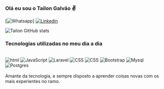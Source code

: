 ### Olá eu sou o Tailon Galvão ✌️

[![Whatsapp](https://img.shields.io/badge/WhatsApp-25D366?style=for-the-badge&logo=whatsapp&logoColor=white)]
[![Linkedin](https://img.shields.io/badge/LinkedIn-0077B5?style=for-the-badge&logo=linkedin&logoColor=white)](https://www.linkedin.com/in/tailongalvao/)


![Tailon GitHub stats](https://github-readme-stats.vercel.app/api?username=Tailon-Galvao&show_icons=true&theme=dracula)


### Tecnologias utilizadas no meu dia a dia
<div style="display: inline_block"><br/>
    <img aling="center" alt="html"src="https://img.shields.io/badge/HTML-239120?style=for-the-badge&logo=html5&logoColor=white">
     <img aling="center" alt="JavaScript"src="https://img.shields.io/badge/JavaScript-F7DF1E?style=for-the-badge&logo=javascript&logoColor=black">
      <img aling="center" alt="Laravel"src="https://img.shields.io/badge/Laravel-FF2D20?style=for-the-badge&logo=laravel&logoColor=white">
       <img aling="center" alt="CSS"src="https://img.shields.io/badge/PHP-777BB4?style=for-the-badge&logo=php&logoColor=white">
       <img aling="center" alt="CSS"src="https://img.shields.io/badge/CSS-239120?&style=for-the-badge&logo=css3&logoColor=white">
        <img aling="center" alt="Bootstrap"src="https://img.shields.io/badge/Bootstrap-563D7C?style=for-the-badge&logo=bootstrap&logoColor=white">
        <img aling="center" alt="Mysql"src="https://img.shields.io/badge/MySQL-00000F?style=for-the-badge&logo=mysql&logoColor=white">
        <img aling="center" alt="Postgres"src="https://img.shields.io/badge/PostgreSQL-316192?style=for-the-badge&logo=postgresql&logoColor=white">
</div><br>
Amante da tecnologia, e sempre disposto a aprender coisas novas com os mais experientes no ramo.


